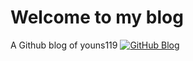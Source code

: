 # Welcome to my blog

A Github blog of youns119 [![GitHub Blog](https://img.shields.io/badge/Github.io-181717?style=flat-square&logo=github&logoColor=white)](https://youns119.github.io/)

